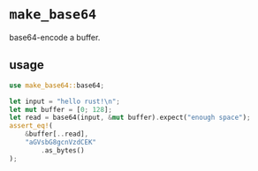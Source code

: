 # `make_base64`

base64-encode a buffer.

## usage

```rust
use make_base64::base64;

let input = "hello rust!\n";
let mut buffer = [0; 128];
let read = base64(input, &mut buffer).expect("enough space");
assert_eq!(
    &buffer[..read],
    "aGVsbG8gcnVzdCEK"
        .as_bytes()
);
```
